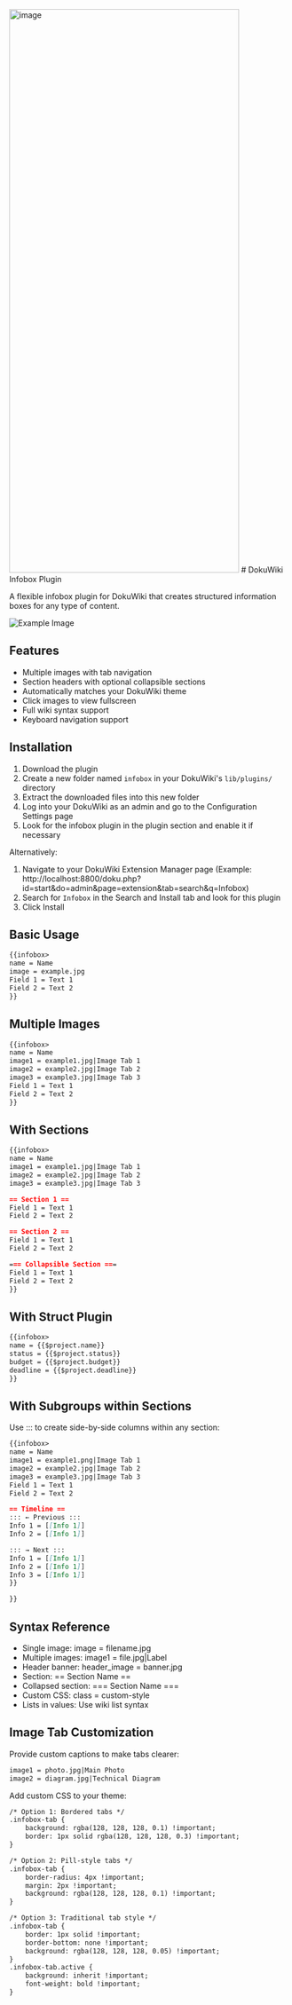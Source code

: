 <img width="414" height="1016" alt="image" src="https://github.com/user-attachments/assets/6f8cfb1b-d4c3-4a39-ad96-7222a4846742" />
# DokuWiki Infobox Plugin

A flexible infobox plugin for DokuWiki that creates structured information boxes for any type of content.

![Example Image](https://github.com/user-attachments/assets/bf87a183-5810-4cd2-80fb-2c56d8eae090)

Features
--------
* Multiple images with tab navigation
* Section headers with optional collapsible sections
* Automatically matches your DokuWiki theme
* Click images to view fullscreen
* Full wiki syntax support
* Keyboard navigation support

Installation
------------
1. Download the plugin
2. Create a new folder named `infobox` in your DokuWiki's `lib/plugins/` directory
3. Extract the downloaded files into this new folder
4. Log into your DokuWiki as an admin and go to the Configuration Settings page
5. Look for the infobox plugin in the plugin section and enable it if necessary

Alternatively:

1. Navigate to your DokuWiki Extension Manager page (Example: http://localhost:8800/doku.php?id=start&do=admin&page=extension&tab=search&q=Infobox)
2. Search for `Infobox` in the Search and Install tab and look for this plugin
3. Click Install

Basic Usage
-----------
```markdown
{{infobox>
name = Name
image = example.jpg
Field 1 = Text 1
Field 2 = Text 2
}}
```

Multiple Images
---------------
```markdown
{{infobox>
name = Name
image1 = example1.jpg|Image Tab 1
image2 = example2.jpg|Image Tab 2
image3 = example3.jpg|Image Tab 3
Field 1 = Text 1
Field 2 = Text 2
}}
```

With Sections
-------------
```markdown
{{infobox>
name = Name
image1 = example1.jpg|Image Tab 1
image2 = example2.jpg|Image Tab 2
image3 = example3.jpg|Image Tab 3

== Section 1 ==
Field 1 = Text 1
Field 2 = Text 2

== Section 2 ==
Field 1 = Text 1
Field 2 = Text 2

=== Collapsible Section ===
Field 1 = Text 1
Field 2 = Text 2
}}
```

With Struct Plugin
------------------
```markdown
{{infobox>
name = {{$project.name}}
status = {{$project.status}}
budget = {{$project.budget}}
deadline = {{$project.deadline}}
}}
```

With Subgroups within Sections
------------------
Use ::: to create side-by-side columns within any section:
```markdown
{{infobox>
name = Name
image1 = example1.png|Image Tab 1
image2 = example2.jpg|Image Tab 2
image3 = example3.jpg|Image Tab 3
Field 1 = Text 1
Field 2 = Text 2

== Timeline ==
::: ← Previous :::
Info 1 = [[Info 1]]
Info 2 = [[Info 1]]

::: → Next :::
Info 1 = [[Info 1]]
Info 2 = [[Info 1]]
Info 3 = [[Info 1]]
}}

}}
```


Syntax Reference
----------------
* Single image: image = filename.jpg
* Multiple images: image1 = file.jpg|Label
* Header banner: header_image = banner.jpg
* Section: == Section Name ==
* Collapsed section: === Section Name ===
* Custom CSS: class = custom-style
* Lists in values: Use wiki list syntax

Image Tab Customization
----------------
Provide custom captions to make tabs clearer:
```markdown
image1 = photo.jpg|Main Photo
image2 = diagram.jpg|Technical Diagram
```

Add custom CSS to your theme:
```markdown
/* Option 1: Bordered tabs */
.infobox-tab {
    background: rgba(128, 128, 128, 0.1) !important;
    border: 1px solid rgba(128, 128, 128, 0.3) !important;
}

/* Option 2: Pill-style tabs */
.infobox-tab {
    border-radius: 4px !important;
    margin: 2px !important;
    background: rgba(128, 128, 128, 0.1) !important;
}

/* Option 3: Traditional tab style */
.infobox-tab {
    border: 1px solid !important;
    border-bottom: none !important;
    background: rgba(128, 128, 128, 0.05) !important;
}
.infobox-tab.active {
    background: inherit !important;
    font-weight: bold !important;
}
```
